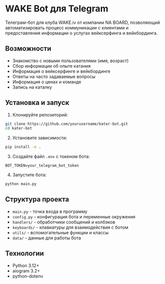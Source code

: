 # WAKE Bot для Telegram

Телеграм-бот для клуба WAKE.iv от компании NA BOARD, позволяющий автоматизировать процесс коммуникации с клиентами и предоставления информации о услугах вейксерфинга и вейкбординга.

## Возможности

- Знакомство с новыми пользователями (имя, возраст)
- Сбор информации об опыте катания
- Информация о вейксерфинге и вейкбординге
- Ответы на часто задаваемые вопросы
- Информация о ценах и команде
- Запись на каталку

## Установка и запуск

1. Клонируйте репозиторий:

```bash
git clone https://github.com/yourusername/kater-bot.git
cd kater-bot
```

2. Установите зависимости:

```bash
pip install -e .
```

3. Создайте файл `.env` с токеном бота:

```
BOT_TOKEN=your_telegram_bot_token
```

4. Запустите бота:

```bash
python main.py
```

## Структура проекта

- `main.py` - точка входа в программу
- `config.py` - конфигурация бота и переменные окружения
- `handlers/` - обработчики сообщений и колбэков
- `keyboards/` - клавиатуры для взаимодействия с ботом
- `utils/` - вспомогательные функции и классы
- `data/` - данные для работы бота

## Технологии

- Python 3.12+
- aiogram 3.2+
- python-dotenv
